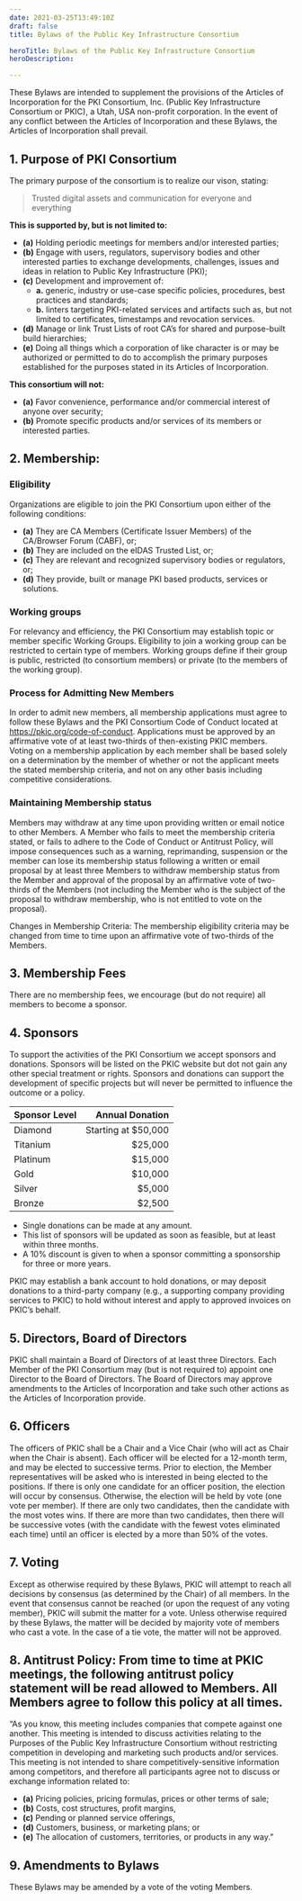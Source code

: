 ```yaml
---
date: 2021-03-25T13:49:10Z
draft: false
title: Bylaws of the Public Key Infrastructure Consortium

heroTitle: Bylaws of the Public Key Infrastructure Consortium
heroDescription: 

---
```


These Bylaws are intended to supplement the provisions of the Articles of Incorporation for the PKI Consortium, Inc. (Public Key Infrastructure Consortium or PKIC), a Utah, USA non-profit corporation. In the event of any conflict between the Articles of Incorporation and these Bylaws, the Articles of Incorporation shall prevail.

## 1. Purpose of PKI Consortium 

The primary purpose of the consortium is to realize our vison, stating:

> Trusted digital assets and communication for everyone and everything

**This is supported by, but is not limited to:**

- **(a)** Holding periodic meetings for members and/or interested parties;
- **(b)** Engage with users, regulators, supervisory bodies and other interested parties to exchange developments, challenges, issues and ideas in relation to Public Key Infrastructure (PKI);
- **(c)** Development and improvement of:
    - **a.** generic, industry or use-case specific policies, procedures, best practices and standards;
    - **b.** linters targeting PKI-related services and artifacts such as, but not limited to certificates, timestamps and revocation services.
- **(d)** Manage or link Trust Lists of root CA’s for shared and purpose-built build hierarchies;
- **(e)** Doing all things which a corporation of like character is or may be authorized or permitted to do to accomplish the primary purposes established for the purposes stated in its Articles of Incorporation. 

**This consortium will not:**

- **(a)** Favor convenience, performance and/or commercial interest of anyone over security;
- **(b)** Promote specific products and/or services of its members or interested parties.

## 2. Membership:

### Eligibility

Organizations are eligible to join the PKI Consortium upon either of the following conditions:

- **(a)** They are CA Members (Certificate Issuer Members) of the CA/Browser Forum (CABF), or;
- **(b)** They are included on the eIDAS Trusted List, or;
- **(c)** They are relevant and recognized supervisory bodies or regulators, or;
- **(d)** They provide, built or manage PKI based products, services or solutions.

### Working groups

For relevancy and efficiency, the PKI Consortium may establish topic or member specific Working Groups. Eligibility to join a working group can be restricted to certain type of members. Working groups define if their group is public, restricted (to consortium members) or private (to the members of the working group). 

### Process for Admitting New Members

In order to admit new members, all membership applications must agree to follow these Bylaws and the PKI Consortium Code of Conduct located at https://pkic.org/code-of-conduct.  Applications must be approved by an affirmative vote of at least two-thirds of then-existing PKIC members. Voting on a membership application by each member shall be based solely on a determination by the member of whether or not the applicant meets the stated membership criteria, and not on any other basis including competitive considerations.

### Maintaining Membership status

Members may withdraw at any time upon providing written or email notice to other Members. A Member who fails to meet the membership criteria stated, or fails to adhere to the Code of Conduct or Antitrust Policy, will impose consequences such as a warning, reprimanding, suspension or the member can lose its membership status following a written or email proposal by at least three Members to withdraw membership status from the Member and approval of the proposal by an affirmative vote of two-thirds of the Members (not including the Member who is the subject of the proposal to withdraw membership, who is not entitled to vote on the proposal). 

Changes in Membership Criteria: The membership eligibility criteria may be changed from time to time upon an affirmative vote of two-thirds of the Members.

## 3. Membership Fees

There are no membership fees, we encourage (but do not require) all members to become a sponsor.

## 4. Sponsors

To support the activities of the PKI Consortium we accept sponsors and donations. Sponsors will be listed on the PKIC website but dot not gain any other special treatment or rights. Sponsors and donations can support the development of specific projects but will never be permitted to influence the outcome or a policy.

| Sponsor Level   | Annual Donation       |
|-----------------|----------------------:|
| Diamond         |  Starting at $50,000  |
| Titanium        |               $25,000 |
| Platinum        |               $15,000 |
| Gold            |               $10,000 |
| Silver          |                $5,000 |
| Bronze          |                $2,500 |

- Single donations can be made at any amount.
- This list of sponsors will be updated as soon as feasible, but at least within three months.
- A 10% discount is given to when a sponsor committing a sponsorship for three or more years.

PKIC may establish a bank account to hold donations, or may deposit donations to a third-party company (e.g., a supporting company providing services to PKIC) to hold without interest and apply to approved invoices on PKIC’s behalf.

## 5. Directors, Board of Directors

PKIC shall maintain a Board of Directors of at least three Directors. Each Member of the PKI Consortium may (but is not required to) appoint one Director to the Board of Directors. The Board of Directors may approve amendments to the Articles of Incorporation and take such other actions as the Articles of Incorporation provide.

## 6. Officers

The officers of PKIC shall be a Chair and a Vice Chair (who will act as Chair when the Chair is absent).  Each officer will be elected for a 12-month term, and may be elected to successive terms. Prior to election, the Member representatives will be asked who is interested in being elected to the positions. If there is only one candidate for an officer position, the election will occur by consensus. Otherwise, the election will be held by vote (one vote per member). If there are only two candidates, then the candidate with the most votes wins. If there are more than two candidates, then there will be successive votes (with the candidate with the fewest votes eliminated each time) until an officer is elected by a more than 50% of the votes. 

## 7. Voting

Except as otherwise required by these Bylaws, PKIC will attempt to reach all decisions by consensus (as determined by the Chair) of all members. In the event that consensus cannot be reached (or upon the request of any voting member), PKIC will submit the matter for a vote. Unless otherwise required by these Bylaws, the matter will be decided by majority vote of members who cast a vote. In the case of a tie vote, the matter will not be approved.

## 8. Antitrust Policy: From time to time at PKIC meetings, the following antitrust policy statement will be read allowed to Members. All Members agree to follow this policy at all times.

“As you know, this meeting includes companies that compete against one another. This meeting is intended to discuss activities relating to the Purposes of the Public Key Infrastructure Consortium without restricting competition in developing and marketing such products and/or services. This meeting is not intended to share competitively-sensitive information among competitors, and therefore all participants agree not to discuss or exchange information related to:

- **(a)** Pricing policies, pricing formulas, prices or other terms of sale;
- **(b)** Costs, cost structures, profit margins,
- **(c)** Pending or planned service offerings,
- **(d)** Customers, business, or marketing plans; or
- **(e)** The allocation of customers, territories, or products in any way.”

## 9. Amendments to Bylaws 

These Bylaws may be amended by a vote of the voting Members.
